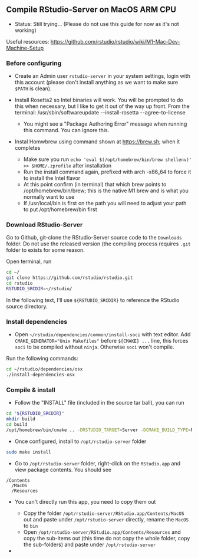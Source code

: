 ## Compile RStudio-Server on MacOS ARM CPU

* Status: Still trying... (Please do not use this guide for now as it's not working)

Useful resources: https://github.com/rstudio/rstudio/wiki/M1-Mac-Dev-Machine-Setup

### Before configuring

* Create an Admin user `rstudio-server` in your system settings, login with this account (please don't install anything as we want to make sure `$PATH` is clean).

* Install Rosetta2 so Intel binaries will work. You will be prompted to do this when necessary, but I like to get it out of the way up front. From the terminal: /usr/sbin/softwareupdate --install-rosetta --agree-to-license
  - You might see a "Package Authoring Error" message when running this command. You can ignore this.


* Instal Homwbrew using command shown at https://brew.sh; when it completes
  - Make sure you run `echo 'eval $(/opt/homebrew/bin/brew shellenv)' >> $HOME/.zprofile` after installation
  - Run the install command again, prefixed with arch -x86_64 to force it to install the Intel flavor
  - At this point confirm (in terminal) that which brew points to /opt/homebrew/bin/brew; this is the native M1 brew and is what you normally want to use
  - If /usr/local/bin is first on the path you will need to adjust your path to put /opt/homebrew/bin first

### Download RStudio-Server

Go to Github, git-clone the RStudio-Server source code to the `Downloads` folder. Do not use the released version (the compiling process requires `.git` folder to exists for some reason.

Open terminal, run

```sh
cd ~/
git clone https://github.com/rstudio/rstudio.git
cd rstudio
RSTUDIO_SRCDIR=~/rstudio/
```

In the following text, I'll use `${RSTUDIO_SRCDIR}` to reference the RStudio source directory.

### Install dependencies

* Open `~/rstudio/dependencies/common/install-soci` with text editor. Add `CMAKE_GENERATOR="Unix Makefiles"` before `${CMAKE} ...` line, this forces `soci` to be compiled without `ninja`. Otherwise `soci` won't compile.

Run the following commands:

```sh
cd ~/rstudio/dependencies/osx
./install-dependencies-osx
```

### Compile & install

* Follow the "INSTALL" file (included in the source tar ball), you can run

```sh
cd "${RSTUDIO_SRCDIR}"
mkdir build
cd build
/opt/homebrew/bin/cmake .. -DRSTUDIO_TARGET=Server -DCMAKE_BUILD_TYPE=Release -DCMAKE_INSTALL_PREFIX=/opt/rstudio-server
```

* Once configured, install to `/opt/rstudio-server` folder

```sh
sudo make install
```

* Go to `/opt/rstudio-server` folder, right-click on the `RStudio.app` and view package contents. You should see

```
/Contents
  /MacOS
  /Resources
```

* You can't directly run this app, you need to copy them out
  - Copy the folder `/opt/rstudio-server/RStudio.app/Contents/MacOS` out and paste under `/opt/rstudio-server` directly, rename the `MacOS` to `bin`
  - Open `/opt/rstudio-server/RStudio.app/Contents/Resources` and copy the sub-items out (this time do not copy the whole folder, copy the sub-folders) and paste under `/opt/rstudio-server` 

* 
